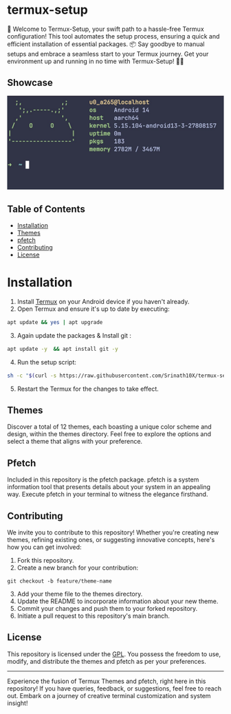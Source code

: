 # termux-setup

🚀 Welcome to Termux-Setup, your swift path to a hassle-free Termux configuration! This tool automates the setup process, ensuring a quick and efficient installation of essential packages. 📦 Say goodbye to manual setups and embrace a seamless start to your Termux journey. Get your environment up and running in no time with Termux-Setup! 🔧✨

## Showcase

![showcase](./assets/showcase-img.jpeg)

## Table of Contents

- [Installation](#installation)
- [Themes](#themes)
- [pfetch](#pfetch)
- [Contributing](#contributing)
- [License](#license)

# Installation

1. Install [Termux](https://f-droid.org/en/packages/com.termux/) on your Android device if you haven't already.
2. Open Termux and ensure it's up to date by executing:

```bash
apt update && yes | apt upgrade
```

3. Again update the packages & Install git :

```bash
apt update -y  && apt install git -y
```

4. Run the setup script:

```bash
sh -c "$(curl -s https://raw.githubusercontent.com/Srinath10X/termux-setup/main/install.sh)"
```

5. Restart the Termux for the changes to take effect.

## Themes

Discover a total of 12 themes, each boasting a unique color scheme and design, within the themes directory. Feel free to explore the options and select a theme that aligns with your preference.

## Pfetch

Included in this repository is the pfetch package. pfetch is a system information tool that presents details about your system in an appealing way. Execute pfetch in your terminal to witness the elegance firsthand.

## Contributing

We invite you to contribute to this repository! Whether you're creating new themes, refining existing ones, or suggesting innovative concepts, here's how you can get involved:

1. Fork this repository.
2. Create a new branch for your contribution:

```
git checkout -b feature/theme-name
```

3. Add your theme file to the themes directory.
4. Update the README to incorporate information about your new theme.
5. Commit your changes and push them to your forked repository.
6. Initiate a pull request to this repository's main branch.

## License

This repository is licensed under the [GPL](LICENSE). You possess the freedom to use, modify, and distribute the themes and pfetch as per your preferences.

---

Experience the fusion of Termux Themes and pfetch, right here in this repository! If you have queries, feedback, or suggestions, feel free to reach out. Embark on a journey of creative terminal customization and system insight!
